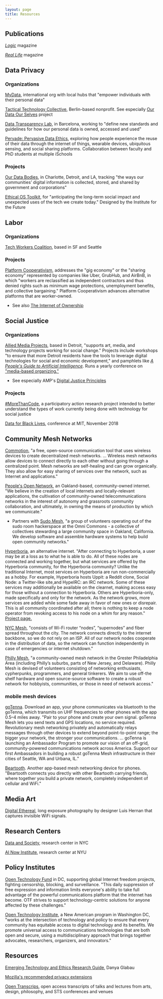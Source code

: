 ```yaml
---
layout: page
title: Resources
---
```


## Publications

[*Logic*](https://logicmag.io/) magazine

[*Real Life*](http://reallifemag.com/) magazine

## Data Privacy

### Organizations

[MyData](https://mydata.org), international org with local hubs that "empower individuals with their personal data"

[Tactical Technology Collective](https://tacticaltech.org/), Berlin-based nonprofit. See especially [Our Data Our Selves](https://ourdataourselves.tacticaltech.org/) project

[Data Transparency Lab](http://datatransparencylab.org/), in Barcelona, working to "define new standards and guidelines for how our personal data is owned, accessed and used"

[Pervade: Pervasive Data Ethics](https://pervade.umd.edu/), exploring how people experience the reuse of their data through the internet of things, wearable devices, ubiquitous sensing, and social sharing platforms. Collaboration between faculty and PhD students at multiple iSchools

### Projects

[Our Data Bodies](https://www.odbproject.org/), in Charlotte, Detroit, and LA, tracking "the ways our communities’ digital information is collected, stored, and shared by government and corporations"

[Ethical OS Toolkit](https://ethicalos.org/), for "anticipating the long-term social impact and unexpected uses of the tech we create today." Designed by the Institute for the Future

## Labor

### Organizations

[Tech Workers Coalition](https://techworkerscoalition.org/), based in SF and Seattle

### Projects

[Platform Cooperativism](https://platform.coop/about), addresses the "gig economy" or the "sharing economy" represented by companies like Uber, GrubHub, and AirBnB, in which "workers are reclassified as independent contractors and thus denied rights such as minimum wage protections, unemployment benefits, and collective bargaining." Platform Cooperativism advances alternative platforms that are worker-owned.

- See also [The Internet of Ownership](https://ioo.coop/about/)

## Social Justice

### Organizations

[Allied Media Projects](https://alliedmedia.org/), based in Detroit, "supports art, media, and technology projects working for social change." Projects include workshops "to ensure that more Detroit residents have the tools to leverage digital technologies for social and economic development," and pamphlets like [*A People's Guide to Artificial Intelligence*](https://store.alliedmedia.org/products/a-peoples-guide-to-ai). Runs a yearly conference on ["media-based organizing."](https://www.alliedmedia.org/news/2018/09/14/chrysalis-year)

- See especially AMP's [Digital Justice Principles](https://www.alliedmedia.org/ddjc/principles)

### Projects

[#MoreThanCode](https://morethancode.cc/), a participatory action research project intended to better understand the types of work currently being done with technology for social justice

[Data for Black Lives](https://towardsdatascience.com/data-for-black-lives-the-inaugural-conference-at-mit-b48599a248a), conference at MIT, November 2018

## Community Mesh Networks

[Commotion](https://commotionwireless.net/about/), "a free, open-source communication tool that uses wireless devices to create decentralized mesh networks. … Wireless mesh networks allow devices to connect directly to each other without going through a centralized point. Mesh networks are self-healing and can grow organically. They also allow for easy sharing of services over the network, such as Internet and applications."

[People's Open Network](https://peoplesopen.net/), an Oakland-based, community-owned internet. "We believe in the creation of local internets and locally-relevant applications, the cultivation of community-owned telecommunications networks in the interest of autonomy and grassroots community collaboration, and ultimately, in owning the means of production by which we communicate."

- Partners with [Sudo Mesh](https://sudoroom.org/wiki/Mesh), "a group of volunteers operating out of the sudo room hackerspace at the Omni Commons - a collective of collectives stewarding a large community space in Oakland, California. We develop software and assemble hardware systems to help build open community networks."

[Hyperboria](https://n-o-d-e.net/hyperboria.html), an alternative internet. "After connecting to Hyperboria, a user may be at a loss as to what he is able to do. All of these nodes are connected and working together, but what services are offered by the Hyperboria community, for the Hyperboria community? Unlike the traditional Internet, most services on Hyperboria are run non-commercially as a hobby. For example, Hyperboria hosts Uppit: a Reddit clone, Social Node: a Twitter-like site,and HypeIRC: an IRC network. Some of these services may additionally be available on the clearnet, making access easy for those without a connection to Hyperboria. Others are Hyperboria-only, made specifically and only for the network. As the network grows, more services are added while some fade away in favor of new ones or disrepair. This is all community coordinated after all; there is nothing to keep a node operator from revoking access to his node on a whim for any reason." [Project page.](https://hyperboria.net/)

[NYC Mesh](https://www.nycmesh.net/), "consists of Wi-Fi router “nodes”, “supernodes” and fiber spread throughout the city. The network connects directly to the internet backbone, so we do not rely on an ISP. All of our network nodes cooperate in the distribution of data, so the network can function independently in case of emergencies or internet shutdown."

[Philly Mesh](https://phillymesh.net/state-of-the-network/), "a community-owned mesh network in the Grester Philadelphia Area (including Philly’s suburbs, parts of New Jersey, and Delaware). Philly Mesh is devised of volunteers consisting of networking enthusiasts, cypherpunks, programmers, and general tinkerers. We aim to use off-the shelf hardware and open source-source software to create a robust network for hobbyists, communities, or those in need of network access."

### mobile mesh devices

[goTenna](https://www.gotenna.com/). Download an app, your phone communicates via bluetooth to the goTenna, which transmits on UHF frequencies to other phones with the app 0.5–4 miles away. "Pair to your phone and create your own signal. goTenna Mesh lets you send texts and GPS locations, no service required. Revolutionary mesh networking privately and automatically relays messages through other devices to extend beyond point-to-point range; the bigger your network, the stronger your communications. … goTenna is launching an Ambassador Program to promote our vision of an off-grid, community-powered communications network across America. Support our first Ambassadors in building a robust goTenna Mesh infrastructure in their cities of Seattle, WA and Urbana, IL."

[Beartooth](https://beartooth.com). Another app-based mesh networking device for phones. "Beartooth connects you directly with other Beartooth carrying friends, where together you build a private network, completely independent of cellular and WiFi."

## Media Art

[Digital Ethereal](http://www.digitalethereal.com/), long exposure photography by designer Luis Hernan that captures invisible WiFi signals.

## Research Centers

[Data and Society](https://datasociety.net/), research center in NYC

[AI Now Institute](https://ainowinstitute.org/), research center at NYU

## Policy Institutes

[Open Technology Fund](https://www.opentech.fund/) in DC, supporting global Internet freedom projects, fighting censorship, blocking, and surveillance. "This daily suppression of free expression and information limits everyone's ability to take full advantage of the powerful communications platform that the internet has become. OTF strives to support technology-centric solutions for anyone affected by these challenges."

[Open Technology Institute](https://www.newamerica.org/oti/about/), a New American program in Washington DC, "works at the intersection of technology and policy to ensure that every community has equitable access to digital technology and its benefits. We promote universal access to communications technologies that are both open and secure, using a multidisciplinary approach that brings together advocates, researchers, organizers, and innovators."

## Resources

[Emerging Technology and Ethics Research Guide](https://danyaglabau.com/2018/11/05/emerging-technology-and-ethics-research-guide-v-1-0/), Danya Glabau

[Mozilla's recommended privacy extensions](https://blog.mozilla.org/firefox/make-your-firefox-browser-a-privacy-superpower-with-these-extensions/)

[Open Transcrips](http://opentranscripts.org/), open access transcripts of talks and lectures from arts, design, philosophy, and STS conferences and venues
